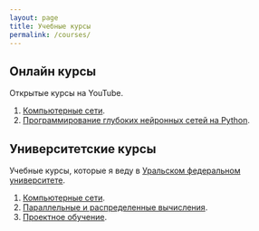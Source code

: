 ```yaml
---
layout: page
title: Учебные курсы
permalink: /courses/
---
```

## Онлайн курсы

Открытые курсы на YouTube.

1. [Компьютерные сети](/courses/networks_online).
2. [Программирование глубоких нейронных сетей на Python](/courses/nnpython).

## Университетские курсы

Учебные курсы, которые я веду в [Уральском федеральном университете](http://www.urfu.ru).

1. [Компьютерные сети](/courses/networks).
2. [Параллельные и распределенные вычисления](/courses/pdc).
3. [Проектное обучение](/courses/projects).

